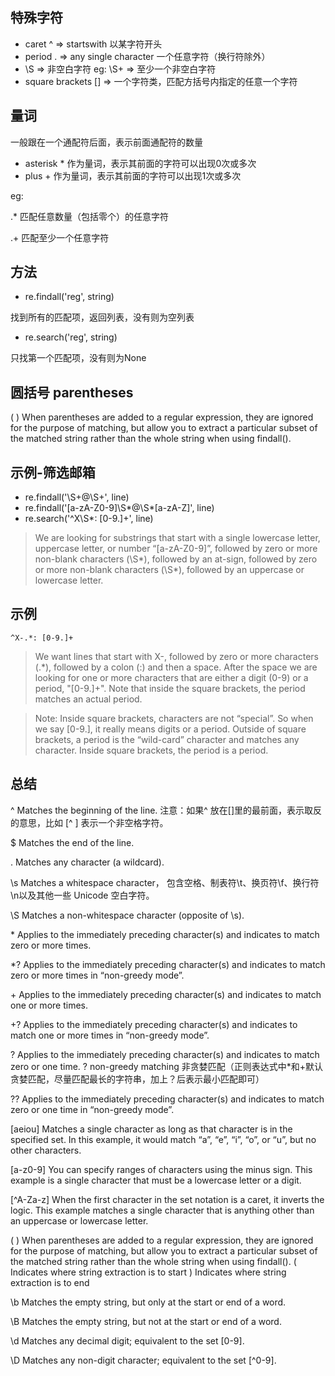 ## 特殊字符
- caret ^ => startswith 以某字符开头
- period . => any single character 一个任意字符（换行符除外）
- \S => 非空白字符
eg: \S+ => 至少一个非空白字符
- square brackets [] => 一个字符类，匹配方括号内指定的任意一个字符

## 量词
一般跟在一个通配符后面，表示前面通配符的数量
- asterisk * 作为量词，表示其前面的字符可以出现0次或多次
- plus + 作为量词，表示其前面的字符可以出现1次或多次

eg: 

.* 匹配任意数量（包括零个）的任意字符

.+ 匹配至少一个任意字符

## 方法
- re.findall('reg', string)

找到所有的匹配项，返回列表，没有则为空列表
- re.search('reg', string)

只找第一个匹配项，没有则为None

## 圆括号 parentheses
( ) When parentheses are added to a regular expression, they are ignored for the purpose of matching, but allow you to extract a particular subset of the matched string rather than the whole string when using findall().



## 示例-筛选邮箱
- re.findall('\S+@\S+',  line)
- re.findall('[a-zA-Z0-9]\S*@\S*[a-zA-Z]', line)
- re.search('^X\S*: [0-9.]+', line)

> We are looking for substrings that start with a single lowercase letter, uppercase letter, or number “[a-zA-Z0-9]”, followed by zero or more non-blank characters (\S*), followed by an at-sign, followed by zero or more non-blank characters (\S*), followed by an uppercase or lowercase letter. 

## 示例
`^X-.*: [0-9.]+`
> We want lines that start with X-, followed by zero or more characters (.*), followed by a colon (:) and then a space. After the space we are looking for one or more characters that are either a digit (0-9) or a period, "[0-9.]+". Note that inside the square brackets, the period matches an actual period.

> Note: Inside square brackets, characters are not “special”. So when we say [0-9.], it really means digits or a period. Outside of square brackets, a period is the “wild-card” character and matches any character. Inside square brackets, the period is a period.


## 总结
^ Matches the beginning of the line.
注意：如果^ 放在[]里的最前面，表示取反的意思，比如 [^ ] 表示一个非空格字符。

$ Matches the end of the line.

. Matches any character (a wildcard).

\s Matches a whitespace character， 包含空格、制表符\t、换页符\f、换行符\n以及其他一些 Unicode 空白字符。

\S Matches a non-whitespace character (opposite of \s).

\* Applies to the immediately preceding character(s) and indicates to match zero or more times.

*? Applies to the immediately preceding character(s) and indicates to match zero or more times in “non-greedy mode”.

\+ Applies to the immediately preceding character(s) and indicates to match one or more times.

+? Applies to the immediately preceding character(s) and indicates to match one or more times in “non-greedy mode”.

? Applies to the immediately preceding character(s) and indicates to match zero or one time.
? non-greedy matching 非贪婪匹配（正则表达式中*和+默认贪婪匹配，尽量匹配最长的字符串，加上？后表示最小匹配即可）

?? Applies to the immediately preceding character(s) and indicates to match zero or one time in “non-greedy mode”.

[aeiou] Matches a single character as long as that character is in the specified set. In this example, it would match “a”, “e”, “i”, “o”, or “u”, but no other characters.

[a-z0-9] You can specify ranges of characters using the minus sign. This example is a single character that must be a lowercase letter or a digit.

[^A-Za-z] When the first character in the set notation is a caret, it inverts the logic. This example matches a single character that is anything other than an uppercase or lowercase letter.

( ) When parentheses are added to a regular expression, they are ignored for the purpose of matching, but allow you to extract a particular subset of the matched string rather than the whole string when using findall().
( Indicates where string extraction is to start
) Indicates where string extraction is to end

\b Matches the empty string, but only at the start or end of a word.

\B Matches the empty string, but not at the start or end of a word.

\d Matches any decimal digit; equivalent to the set [0-9].

\D Matches any non-digit character; equivalent to the set [^0-9].